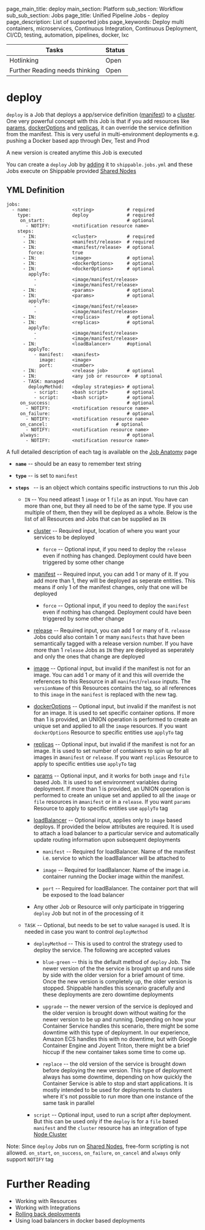 page_main_title: deploy
main_section: Platform
sub_section: Workflow
sub_sub_section: Jobs
page_title: Unified Pipeline Jobs - deploy
page_description: List of supported jobs
page_keywords: Deploy multi containers, microservices, Continuous Integration, Continuous Deployment, CI/CD, testing, automation, pipelines, docker, lxc

| Tasks   |      Status    |
|----------|-------------|
| Hotlinking |  Open |
| Further Reading needs thinking|  Open |

# deploy
`deploy` is a Job that deploys a app/service definition ([manifest](/platform/workflow/job/manifest)) to a [cluster](/platform/workflow/resource/cluster/). One very powerful concept with this Job is that if you add resources like [params](), [dockerOptions]() and [replicas](), it can override the service definition from the manifest. This is very useful in multi-environment deployments e.g. pushing a Docker based app through Dev, Test and Prod

A new version is created anytime this Job is executed

You can create a `deploy` Job by [adding](/platform/tutorial/workflow/howto-crud-job#adding) it to `shippable.jobs.yml` and these Jobs execute on Shippable provided [Shared Nodes]()

## YML Definition

```
jobs:
  - name: 				<string>			# required
    type: 				deploy				# required
	 on_start:								# optional
	   - NOTIFY: 		<notification resource name>
    steps:
      - IN: 			<cluster>			# required
      - IN: 			<manifest/release> 	# required
      - IN: 			<manifest/release> 	# optional
        force: 			true
      - IN: 			<image>				# optional
      - IN: 			<dockerOptions> 	# optional
      - IN: 			<dockerOptions> 	# optional
        applyTo:
          - 			<image/manifest/release>
          - 			<image/manifest/release>
      - IN: 			<params> 			# optional
      - IN: 			<params> 			# optional
        applyTo:
          - 			<image/manifest/release>
          - 			<image/manifest/release>
      - IN: 			<replicas> 			# optional
      - IN: 			<replicas> 			# optional
        applyTo:
          - 			<image/manifest/release>
          - 			<image/manifest/release>
      - IN: 			<loadBalancer>		#optional
        applyTo:
          - manifest: 	<manifest>  		
            image: 		<image>              
            port: 		<number>              
      - IN: 			<release job> 		# optional
      - IN: 			<any job or resource>  # optional
      - TASK: managed
        deployMethod:	<deploy strategies> # optional
          - script: 	<bash script>		# optional
          - script: 	<bash script>		# optional
	 on_success:							# optional
	   - NOTIFY: 		<notification resource name>
	 on_failure:							# optional
	   - NOTIFY: 		<notification resource name>
	 on_cancel:							# optional
	   - NOTIFY: 		<notification resource name>
	 always:								# optional
	   - NOTIFY:		<notification resource name>
```
A full detailed description of each tag is available on the [Job Anatomy](/platform/tutorial/workflow/shippable-jobs-yml) page

* **`name`** -- should be an easy to remember text string

* **`type`** -- is set to `manifest`

* **`steps `** -- is an object which contains specific instructions to run this Job
	* `IN` -- You need atleast 1 `image` or 1 `file` as an input. You have can more than one, but they all need to be of the same type. If you use multiple of them, then they will be deployed as a whole. Below is the list of all Resources and Jobs that can be supplied as `IN`
		* [cluster]() -- Required input, location of where you want your services to be deployed
			* `force` -- Optional input, if you need to deploy the `release` even if nothing has changed. Deployment could have been triggered by some other change		
		* [manifest]() -- Required input, you can add 1 or many of it. If you add more than 1, they will be deployed as seperate entities. This means if only 1 of the manifest changes, only that one will be deployed
			* `force` -- Optional input, if you need to deploy the `manifest` even if nothing has changed. Deployment could have been triggered by some other change

		* [release]() -- Required input, you can add 1 or many of it. `release` Jobs could also contain 1 or many `manifests` that have been semantically tagged with a release version number. If you have more than 1 `release` Jobs as `IN` they are deployed as seperately and only the ones that change are deployed

		* [image]() -- Optional input, but invalid if the manifest is not for an image. You can add 1 or many of it and this will override the references to this Resource in all `manifest`/`release` inputs. The `versionName` of this Resources contains the tag, so all references to this `image` in the `manifest` is replaced with the new tag.

		* [dockerOptions]() -- Optional input, but invalid if the manifest is not for an image. It is used to set specific container options. If more than 1 is provided, an UNION operation is performed to create an unique set and applied to all the `image` resources. If you want `dockerOptions` Resource to specific entities use `applyTo` tag

		* [replicas]() -- Optional input, but invalid if the manifest is not for an image. It is used to set number of containers to spin up for all images in a`manifest` or `release`. If you want `replicas` Resource to apply to specific entities use `applyTo` tag

		* [params]() -- Optional input, and it works for both `image` and `file` based Job. It is used to set environment variables during deployment. If more than 1 is provided, an UNION operation is performed to create an unique set and applied to all the `image` or `file` resources in a`manifest` or in a `release`. If you want `params` Resource to apply to specific entities use `applyTo` tag

		* [loadBalancer]() -- Optional input,  applies only to `image` based deploys. If provided the below attributes are required. It is used to attach a load balancer to a particular service and automatically update routing information upon subsequent deployments
			* `manifest` -- Required for loadBalancer. Name of the manifest i.e. service to which the loadBalancer will be attached to

			* `image` -- Required for loadBalancer. Name of the image i.e. container running the Docker image within the manifest.
			* `port` -- Required for loadBalancer. The container port that will be exposed to the load balancer

		* Any other Job or Resource will only participate in triggering `deploy` Job but not in of the processing of it

	* `TASK` -- Optional, but needs to be set to value `managed` is used. It is needed in case you want to control `deployMethod`
		* `deployMethod` -- This is used to control the strategy used to deploy the service. The following are accepted values
			* `blue-green` -- this is the default method of `deploy` Job. The newer version of the the service is brought up and runs side by side with the older version for a brief amount of time. Once the new version is completely up, the older version is stopped. Shippable handles this scenario gracefully and these deployments are zero downtime deployments

			* `upgrade` -- the newer version of the service is deployed and the older version is brought down without waiting for the newer version to be up and running. Depending on how your Container Service handles this scenario, there might be some downtime with this type of deployment. In our experience, Amazon ECS handles this with no downtime, but with Google Container Engine and Joyent Triton, there might be a brief hiccup if the new container takes some time to come up.

			* `replace` -- the old version of the service is brought down before deploying the new version. This type of deployment always has some downtime, depending on how quickly the Container Service is able to stop and start applications. It is mostly intended to be used for deployments to clusters where it's not possible to run more than one instance of the same task in parallel

		* `script` -- Optional input, used to run a script after deployment. But this can be used only if the `deploy` is for a `file` based `manifest` and the `cluster` resource has an integration of type [Node Cluster](/platform/integration/node-cluster/)

Note: Since `deploy` Jobs run on [Shared Nodes](), free-form scripting is not allowed. `on_start`, `on_success`, `on_failure`, `on_cancel` and `always` only support `NOTIFY` tag

# Further Reading
* Working with Resources
* Working with Integrations
* [Rolling back deployments](/deploy/rollback)
* Using load balancers in docker based deployments
